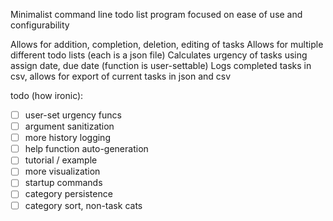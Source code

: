 Minimalist command line todo list program focused on ease of use and configurability

Allows for addition, completion, deletion, editing of tasks
Allows for multiple different todo lists (each is a json file)
Calculates urgency of tasks using assign date, due date (function is user-settable)
Logs completed tasks in csv, allows for export of current tasks in json and csv

todo (how ironic):
- [ ] user-set urgency funcs
- [ ] argument sanitization
- [ ] more history logging
- [ ] help function auto-generation
- [ ] tutorial / example
- [ ] more visualization
- [ ] startup commands
- [ ] category persistence
- [ ] category sort, non-task cats
